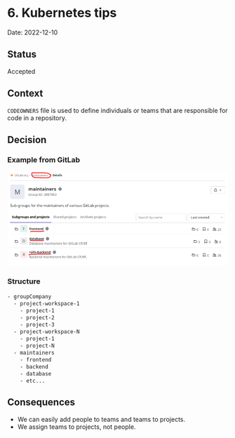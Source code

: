 # 6. Kubernetes tips

Date: 2022-12-10

## Status

Accepted

## Context

`CODEOWNERS` file is used to define individuals or teams that are responsible for code in a repository.

## Decision

### Example from GitLab

![gitlab-codeowner](./images/codeowner.png)

### Structure

```
- groupCompany
  - project-workspace-1
    - project-1
    - project-2
    - project-3
  - project-workspace-N
    - project-1
    - project-N
  - maintainers
    - frontend
    - backend
    - database
    - etc...
```

## Consequences

- We can easily add people to teams and teams to projects.
- We assign teams to projects, not people.